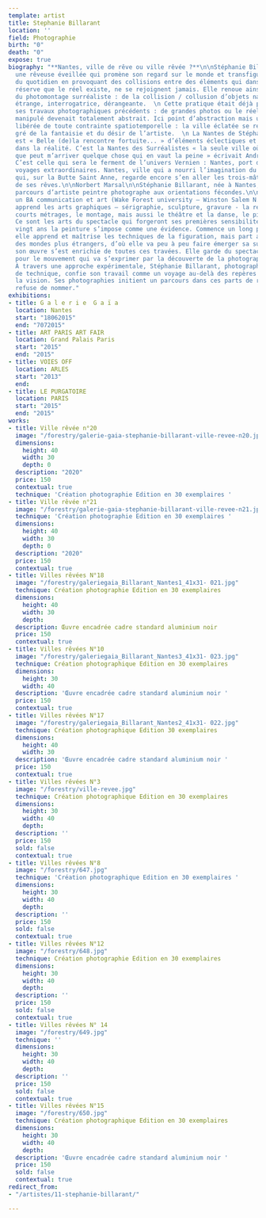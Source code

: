 ```yaml
---
template: artist
title: Stephanie Billarant
location: ''
field: Photographie
birth: "0"
death: "0"
expose: true
biography: "**Nantes, ville de rêve ou ville rêvée ?**\n\nStéphanie Billarant est
  une rêveuse éveillée qui promène son regard sur le monde et transfigure la banalité
  du quotidien en provoquant des collisions entre des éléments qui dans le réel, sous
  réserve que le réel existe, ne se rejoignent jamais. Elle renoue ainsi avec la pratique
  du photomontage surréaliste : de la collision / collusion d’objets nait une poésie
  étrange, interrogatrice, dérangeante.  \n Cette pratique était déjà présente dans
  ses travaux photographiques précédents : de grandes photos ou le réel à force d’être
  manipulé devenait totalement abstrait. Ici point d’abstraction mais une figuration
  libérée de toute contrainte spatiotemporelle : la ville éclatée se recompose au
  gré de la fantaisie et du désir de l’artiste.  \n La Nantes de Stéphanie Billarant
  est « Belle (de)la rencontre fortuite... » d’éléments éclectiques et à jamais étrangers
  dans la réalité. C’est la Nantes des Surréalistes « la seule ville où j’ai l’impression
  que peut m’arriver quelque chose qui en vaut la peine » écrivait André Breton.  \n
  C’est celle qui sera le ferment de l’univers Vernien : Nantes, port de départ des
  voyages extraordinaires. Nantes, ville qui a nourri l’imagination du petit Jules
  qui, sur la Butte Saint Anne, regarde encore s’en aller les trois-mâts porteurs
  de ses rêves.\n\nNorbert Marsal\n\nStéphanie Billarant, née à Nantes, présente un
  parcours d’artiste peintre photographe aux orientations fécondes.\n\nElle obtient
  un BA communication et art (Wake Forest university – Winston Salem N.C.); elle y
  apprend les arts graphiques – sérigraphie, sculpture, gravure - la réalisation de
  courts métrages, le montage, mais aussi le théâtre et la danse, le piano et le chant.
  Ce sont les arts du spectacle qui forgeront ses premières sensibilités artistiques.\n\nA
  vingt ans la peinture s’impose comme une évidence. Commence un long parcours où
  elle apprend et maîtrise les techniques de la figuration, mais part assez vite vers
  des mondes plus étrangers, d’où elle va peu à peu faire émerger sa surréalité.\n\nAujourd’hui
  son œuvre s’est enrichie de toutes ces travées. Elle garde du spectacle le goût
  pour le mouvement qui va s’exprimer par la découverte de la photographie en 2007.
  À travers une approche expérimentale, Stéphanie Billarant, photographe, découvreuse
  de technique, confie son travail comme un voyage au-delà des repères et interroge
  la vision. Ses photographies initient un parcours dans ces parts de réel qu’elle
  refuse de nommer."
exhibitions:
- title: G a l e r i e  G a ï a
  location: Nantes
  start: "18062015"
  end: "7072015"
- title: ART PARIS ART FAIR
  location: Grand Palais Paris
  start: "2015"
  end: "2015"
- title: VOIES OFF
  location: ARLES
  start: "2013"
  end: 
- title: LE PURGATOIRE
  location: PARIS
  start: "2015"
  end: "2015"
works:
- title: Ville rêvée n°20
  image: "/forestry/galerie-gaia-stephanie-billarant-ville-revee-n20.jpeg"
  dimensions:
    height: 40
    width: 30
    depth: 0
  description: "2020"
  price: 150
  contextual: true
  technique: 'Création photographie Edition en 30 exemplaires '
- title: Ville rêvée n°21
  image: "/forestry/galerie-gaia-stephanie-billarant-ville-revee-n21.jpeg"
  technique: 'Création photographie Edition en 30 exemplaires '
  dimensions:
    height: 40
    width: 30
    depth: 0
  description: "2020"
  price: 150
  contextual: true
- title: Villes rêvées N°18
  image: "/forestry/galeriegaia_Billarant_Nantes1_41x31- 021.jpg"
  technique: Création photographie Edition en 30 exemplaires
  dimensions:
    height: 40
    width: 30
    depth: 
  description: Œuvre encadrée cadre standard aluminium noir
  price: 150
  contextual: true
- title: Villes rêvées N°10
  image: "/forestry/galeriegaia_Billarant_Nantes3_41x31- 023.jpg"
  technique: Création photographique Edition en 30 exemplaires
  dimensions:
    height: 30
    width: 40
  description: 'Œuvre encadrée cadre standard aluminium noir '
  price: 150
  contextual: true
- title: Villes rêvées N°17
  image: "/forestry/galeriegaia_Billarant_Nantes2_41x31- 022.jpg"
  technique: Création photographique Edition 30 exemplaires
  dimensions:
    height: 40
    width: 30
  description: 'Œuvre encadrée cadre standard aluminium noir '
  price: 150
  contextual: true
- title: Villes rêvées N°3
  image: "/forestry/ville-revee.jpg"
  technique: Création photographique Edition en 30 exemplaires
  dimensions:
    height: 30
    width: 40
    depth: 
  description: ''
  price: 150
  sold: false
  contextual: true
- title: Villes rêvées N°8
  image: "/forestry/647.jpg"
  technique: 'Création photographique Edition en 30 exemplaires '
  dimensions:
    height: 30
    width: 40
    depth: 
  description: ''
  price: 150
  sold: false
  contextual: true
- title: Villes rêvées N°12
  image: "/forestry/648.jpg"
  technique: Création photographie Edition en 30 exemplaires
  dimensions:
    height: 30
    width: 40
    depth: 
  description: ''
  price: 150
  sold: false
  contextual: true
- title: Villes rêvées N° 14
  image: "/forestry/649.jpg"
  technique: ''
  dimensions:
    height: 30
    width: 40
    depth: 
  description: ''
  price: 150
  sold: false
  contextual: true
- title: Villes rêvées N°15
  image: "/forestry/650.jpg"
  technique: Création photographique Edition en 30 exemplaires
  dimensions:
    height: 30
    width: 40
    depth: 
  description: 'Œuvre encadrée cadre standard aluminium noir '
  price: 150
  sold: false
  contextual: true
redirect_from:
- "/artistes/11-stephanie-billarant/"

---
```

